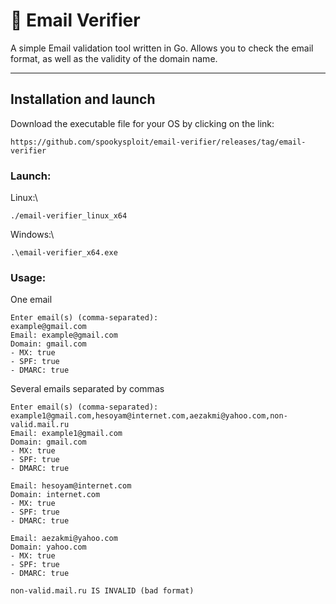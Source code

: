 # 📧 Email Verifier

A simple Email validation tool written in Go. Allows you to check the email format, as well as the validity of the domain name.

---

## Installation and launch
Download the executable file for your OS by clicking on the link:
```
https://github.com/spookysploit/email-verifier/releases/tag/email-verifier
```
### Launch:
Linux:\
```
./email-verifier_linux_x64
```
Windows:\
```
.\email-verifier_x64.exe
```
### Usage:
One email
```
Enter email(s) (comma-separated):
example@gmail.com
Email: example@gmail.com
Domain: gmail.com
- MX: true
- SPF: true
- DMARC: true
```
Several emails separated by commas
```
Enter email(s) (comma-separated):
example1@gmail.com,hesoyam@internet.com,aezakmi@yahoo.com,non-valid.mail.ru
Email: example1@gmail.com
Domain: gmail.com
- MX: true
- SPF: true
- DMARC: true

Email: hesoyam@internet.com
Domain: internet.com
- MX: true
- SPF: true
- DMARC: true

Email: aezakmi@yahoo.com
Domain: yahoo.com
- MX: true
- SPF: true
- DMARC: true

non-valid.mail.ru IS INVALID (bad format)
```
